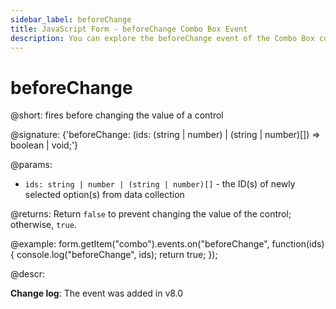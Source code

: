 ```yaml
---
sidebar_label: beforeChange
title: JavaScript Form - beforeChange Combo Box Event 
description: You can explore the beforeChange event of the Combo Box control of Form in the documentation of the DHTMLX JavaScript UI library. Browse developer guides and API reference, try out code examples and live demos, and download a free 30-day evaluation version of DHTMLX Suite.
---
```


# beforeChange

@short: fires before changing the value of a control

@signature: {'beforeChange: (ids: (string | number) | (string | number)[]) => boolean | void;'}

@params:
- `ids: string | number | (string | number)[]` - the ID(s) of newly selected option(s) from data collection

@returns:
Return `false` to prevent changing the value of the control; otherwise, `true`.

@example:
form.getItem("combo").events.on("beforeChange", function(ids) {
    console.log("beforeChange", ids);
    return true;
});

@descr:

**Change log**: The event was added in v8.0
